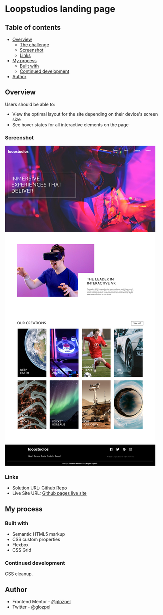 # Loopstudios landing page  

## Table of contents

- [Overview](#overview)
  - [The challenge](#the-challenge)
  - [Screenshot](#screenshot)
  - [Links](#links)
- [My process](#my-process)
  - [Built with](#built-with)
  - [Continued development](#continued-development)
- [Author](#author)

## Overview

Users should be able to:

- View the optimal layout for the site depending on their device's screen size
- See hover states for all interactive elements on the page

### Screenshot

![](./images/loopstudiosDesk.png)

### Links

- Solution URL: [Github Repo](https://github.com/glopzel/loopstudios)
- Live Site URL: [Github pages live site](https://glopzel.github.io/loopstudios/)

## My process

### Built with

- Semantic HTML5 markup
- CSS custom properties
- Flexbox
- CSS Grid

### Continued development

CSS cleanup.

## Author

- Frontend Mentor - [@glozpel](https://www.frontendmentor.io/profile/glozpel)
- Twitter - [@glozpel](https://www.twitter.com/glozpel)


